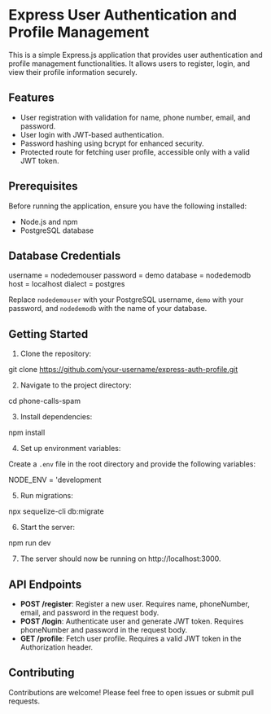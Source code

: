 # Express User Authentication and Profile Management

This is a simple Express.js application that provides user authentication and profile management functionalities. It allows users to register, login, and view their profile information securely.

## Features

- User registration with validation for name, phone number, email, and password.
- User login with JWT-based authentication.
- Password hashing using bcrypt for enhanced security.
- Protected route for fetching user profile, accessible only with a valid JWT token.

## Prerequisites

Before running the application, ensure you have the following installed:

- Node.js and npm
- PostgreSQL database

## Database Credentials

username = nodedemouser
password = demo
database = nodedemodb
host = localhost
dialect = postgres

Replace `nodedemouser` with your PostgreSQL username, `demo` with your password, and `nodedemodb` with the name of your database.

## Getting Started

1. Clone the repository:

git clone https://github.com/your-username/express-auth-profile.git


2. Navigate to the project directory:

cd phone-calls-spam


3. Install dependencies:

npm install


4. Set up environment variables:

Create a `.env` file in the root directory and provide the following variables:

NODE_ENV = 'development


5. Run migrations:

npx sequelize-cli db:migrate


6. Start the server:

npm run dev


7. The server should now be running on http://localhost:3000.

## API Endpoints

- **POST /register**: Register a new user. Requires name, phoneNumber, email, and password in the request body.
- **POST /login**: Authenticate user and generate JWT token. Requires phoneNumber and password in the request body.
- **GET /profile**: Fetch user profile. Requires a valid JWT token in the Authorization header.

## Contributing

Contributions are welcome! Please feel free to open issues or submit pull requests.
